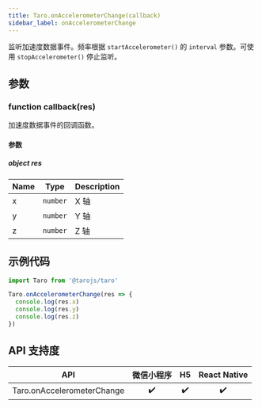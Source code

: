 ```yaml
---
title: Taro.onAccelerometerChange(callback)
sidebar_label: onAccelerometerChange
---
```


监听加速度数据事件。频率根据 `startAccelerometer()` 的 `interval` 参数。可使用 `stopAccelerometer()` 停止监听。

<!-- 使用方式同 [`wx.onAccelerometerChange`](https://developers.weixin.qq.com/miniprogram/dev/api/wx.onAccelerometerChange.html)。 -->

## 参数

### function callback(res)

加速度数据事件的回调函数。

#### 参数

##### object res

| Name | Type | Description |
| --- | --- | --- |
| x | <code>number</code> | X 轴 |
| y | <code>number</code> | Y 轴 |
| z | <code>number</code> | Z 轴 |

## 示例代码

```jsx
import Taro from '@tarojs/taro'

Taro.onAccelerometerChange(res => {
  console.log(res.x)
  console.log(res.y)
  console.log(res.z)
})
```

## API 支持度

| API | 微信小程序 | H5 | React Native |
| :-: | :-: | :-: | :-: |
| Taro.onAccelerometerChange | ✔️ | ✔️ |  ✔️ |


